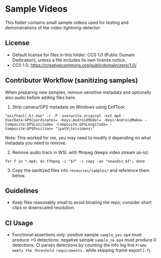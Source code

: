 # Sample Videos

This folder contains small sample videos used for testing and demonstrations of the video-lightning-detector.

## License
- Default license for files in this folder: CC0 1.0 (Public Domain Dedication), unless a file includes its own license notice.
- CC0 1.0: https://creativecommons.org/publicdomain/zero/1.0/

## Contributor Workflow (sanitizing samples)
When preparing new samples, remove sensitive metadata and optionally also audio before adding files here.

1) Strip camera/GPS metadata on Windows using ExifTool:
```
"exiftool(-k).exe" -r -P -overwrite_original -ext mp4 -UserData:GPSCoordinates= -Keys:AndroidModel= -Keys:AndroidMake= -Composite:GPSLatitude= -Composite:GPSLongitude= -Composite:GPSPosition= "\path\to\videos\"
```
Note: This worked for me, you may need to modify it depending on what metadata you need to remove.


2) Remove audio track in WSL with ffmpeg (keeps video stream as-is):
```
for f in *.mp4; do ffmpeg -i "$f" -c copy -an "noaudio_$f"; done
```

3) Copy the sanitized files into `resources/samples/` and reference them below.

## Guidelines
- Keep files reasonably small to avoid bloating the repo; consider short clips or downscaled resolution.

## CI Usage
- Functional assertions only: positive sample `sample_yes.mp4` must produce >0 detections; negative sample `sample_no.mp4` must produce 0 detections. CI parses detections by counting the info log line `Frame meets the threshold requirements.` while skipping frame export (`-f`).
